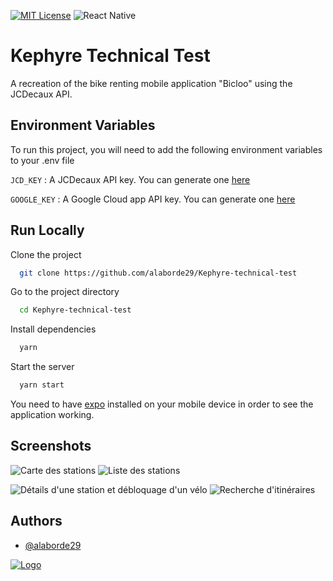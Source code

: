 

[![MIT License](https://img.shields.io/github/license/Ileriayo/markdown-badges?style=for-the-badge)](https://choosealicense.com/licenses/mit/) ![React Native](https://img.shields.io/badge/react_native-%2320232a.svg?style=for-the-badge&logo=react&logoColor=%2361DAFB)

# Kephyre Technical Test

A recreation of the bike renting  mobile application "Bicloo" using the JCDecaux API.


## Environment Variables

To run this project, you will need to add the following environment variables to your .env file

`JCD_KEY` : A JCDecaux API key. You can generate one [here](https://developer.jcdecaux.com/#/login)

`GOOGLE_KEY` : A Google Cloud app API key. You can generate one [here](https://cloud.google.com/docs/authentication/api-keys?hl=fr)

## Run Locally

Clone the project

```bash
  git clone https://github.com/alaborde29/Kephyre-technical-test
```

Go to the project directory

```bash
  cd Kephyre-technical-test
```

Install dependencies

```bash
  yarn
```

Start the server

```bash
  yarn start
```
You need to have [expo](https://expo.dev/client) installed on your mobile device in order to see the application working.

## Screenshots

![Carte des stations](https://media.discordapp.net/attachments/536549184749436934/1087298832926253116/Screenshot_20230320_095409_host.exp.exponent.jpg?width=313&height=670)
![Liste des stations](https://media.discordapp.net/attachments/536549184749436934/1087298832682979348/Screenshot_20230320_095522_host.exp.exponent.jpg?width=313&height=670)

![Détails d'une station et débloquage d'un vélo](https://media.discordapp.net/attachments/536549184749436934/1087298832414547968/Screenshot_20230320_095547_host.exp.exponent.jpg?width=313&height=670)
![Recherche d'itinéraires](https://media.discordapp.net/attachments/536549184749436934/1087298832074805279/Screenshot_20230320_095635_host.exp.exponent.jpg?width=313&height=670)

## Authors

- [@alaborde29](https://www.github.com/alaborde29)


[![Logo](https://avatars.githubusercontent.com/u/72009912?v=4)](https://www.github.com/alaborde29)
